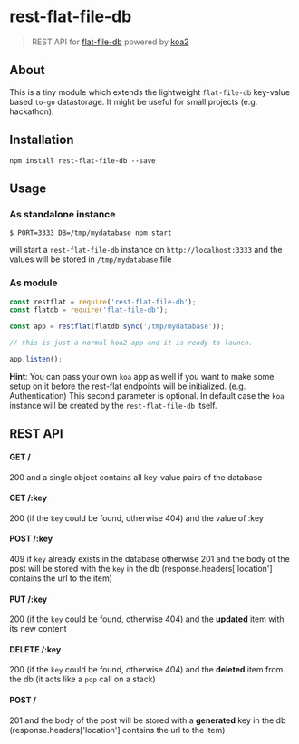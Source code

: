 # rest-flat-file-db

> REST API for [flat-file-db](https://github.com/mafintosh/flat-file-db) powered by [koa2](https://github.com/koajs/koa)

## About

This is a tiny module which extends the lightweight `flat-file-db` key-value based `to-go` datastorage.
It might be useful for small projects (e.g. hackathon).

## Installation

`npm install rest-flat-file-db --save`

## Usage

### As standalone instance

```
$ PORT=3333 DB=/tmp/mydatabase npm start
```

will start a `rest-flat-file-db` instance on `http://localhost:3333` and the values will be stored in `/tmp/mydatabase` file

### As module

```javascript
const restflat = require('rest-flat-file-db');
const flatdb = require('flat-file-db');

const app = restflat(flatdb.sync('/tmp/mydatabase'));

// this is just a normal koa2 app and it is ready to launch.

app.listen();

```

**Hint**: You can pass your own `koa` app as well if you want to make some setup on it before the rest-flat endpoints will be initialized. (e.g. Authentication)
This second parameter is optional. In default case the `koa` instance  will be created by the `rest-flat-file-db` itself.


## REST API

#### GET /

200 and a single object contains all key-value pairs of the database

#### GET /:key

200 (if the `key` could be found, otherwise 404) and the value of :key

#### POST /:key

409 if `key` already exists in the database otherwise 201 and the body of the post will be stored with the `key` in the db (response.headers['location'] contains the url to the item)

#### PUT /:key

200 (if the `key` could be found, otherwise 404) and the **updated** item with its new content

#### DELETE /:key

200 (if the `key` could be found, otherwise 404) and the **deleted** item from the db (it acts like a `pop` call on a stack)

#### POST /

201 and the body of the post will be stored with a **generated** key in the db (response.headers['location'] contains the url to the item)
